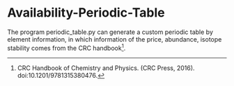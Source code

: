 # Availability-Periodic-Table

The program periodic_table.py can generate a custom periodic table by element information, in which information of the price, abundance, isotope stability comes from the CRC handbook[^1].

[^1]: CRC Handbook of Chemistry and Physics. (CRC Press, 2016). doi:10.1201/9781315380476.